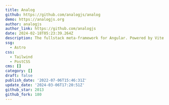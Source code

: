 ```yaml
---
title: Analog
github: https://github.com/analogjs/analog
demo: https://analogjs.org
author: analogjs
author_link: https://github.com/analogjs
date: 2024-02-18T05:23:39.264Z
description: The fullstack meta-framework for Angular. Powered by Vite
ssg:
  - Astro
css:
  - Tailwind
  - PostCSS
cms: []
category: []
draft: false
publish_date: '2022-07-06T15:46:31Z'
update_date: '2024-03-06T17:20:51Z'
github_star: 2013
github_fork: 180
---
```

